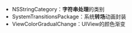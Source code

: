 - NSStringCategory：**字符串处理**的类别
- SystemTransitionsPackage：系统**转场**动画封装
- ViewColorGradualChange：UIView的颜色渐变

